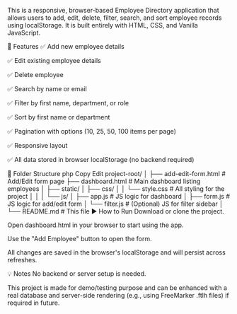This is a responsive, browser-based Employee Directory application that allows users to add, edit, delete, filter, search, and sort employee records using localStorage. It is built entirely with HTML, CSS, and Vanilla JavaScript.

🔧 Features
✅ Add new employee details

✅ Edit existing employee details

✅ Delete employee

✅ Search by name or email

✅ Filter by first name, department, or role

✅ Sort by first name or department

✅ Pagination with options (10, 25, 50, 100 items per page)

✅ Responsive layout

✅ All data stored in browser localStorage (no backend required)

📁 Folder Structure
php
Copy
Edit
project-root/
│
├── add-edit-form.html          # Add/Edit form page
├── dashboard.html              # Main dashboard listing employees
│
├── static/
│   ├── css/
│   │   └── style.css           # All styling for the project
│   │
│   └── js/
│       ├── app.js              # JS logic for dashboard
│       ├── form.js             # JS logic for add/edit form
│       └── filter.js           # (Optional) JS for filter sidebar
│
└── README.md                   # This file
▶️ How to Run
Download or clone the project.

Open dashboard.html in your browser to start using the app.

Use the "Add Employee" button to open the form.

All changes are saved in the browser's localStorage and will persist across refreshes.

💡 Notes
No backend or server setup is needed.

This project is made for demo/testing purpose and can be enhanced with a real database and server-side rendering (e.g., using FreeMarker .ftlh files) if required in future.

